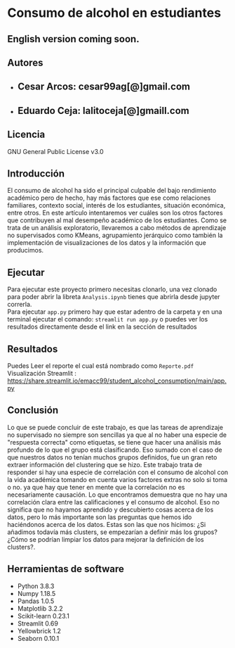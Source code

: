 # Consumo de alcohol en estudiantes
## English version coming soon.
## Autores
* ## Cesar Arcos: cesar99ag[@]gmail.com
* ## Eduardo Ceja: lalitoceja[@]gmaill.com
## Licencia
GNU General Public License v3.0
## Introducción
El consumo de alcohol ha sido el principal culpable del bajo rendimiento académico pero de hecho, hay más factores que ese  como relaciones familiares, contexto social, interés de los estudiantes, situación económica, entre otros. En este artículo intentaremos ver cuáles son los otros factores que contribuyen al mal desempeño académico de los estudiantes. Como se trata de un análisis exploratorio, llevaremos a cabo métodos de aprendizaje no supervisados como KMeans, agrupamiento jerárquico como también la implementación de visualizaciones de los datos y la información que producimos.
## Ejecutar
Para ejecutar este proyecto primero necesitas clonarlo, una vez clonado para poder abrir la libreta `Analysis.ipynb` tienes que abrirla desde jupyter correrla. <br>
Para ejecutar `app.py` primero hay que estar adentro de la carpeta y en una terminal ejecutar el comando: `streamlit run app.py` o puedes ver los resultados directamente desde el link en la sección de resultados
## Resultados
Puedes Leer el reporte el cual está nombrado como `Reporte.pdf` <br>
Visualización Streamlit : https://share.streamlit.io/emacc99/student_alcohol_consumption/main/app.py
## Conclusión
Lo que se puede concluir de este trabajo, es que las tareas de aprendizaje no supervisado no siempre son sencillas ya que al no haber una especie de "respuesta correcta" como etiquetas, se tiene que hacer una análisis más profundo de lo que el grupo está clasificando. Eso sumado con el caso de que nuestros datos no tenían muchos grupos definidos, fue un gran reto extraer información del clustering que se hizo. Este trabajo trata de responder si hay una especie de correlación con el consumo de alcohol con la vida académica tomando en cuenta varios factores extras no solo si toma o no. ya que hay que tener en mente que la correlación no es necesariamente causación. Lo que encontramos demuestra que no hay una correlación clara entre las calificaciones y el consumo de alcohol. Eso no significa que no hayamos aprendido y descubierto cosas acerca de los datos, pero lo más importante son las preguntas que hemos ido haciéndonos acerca de los datos. Estas son las que nos hicimos: ¿Si añadimos todavía más clusters, se empezarían a definir más los grupos? ¿Cómo se podrían limpiar los datos para mejorar la definición de los clusters?. 
## Herramientas de software
- Python 3.8.3
- Numpy 1.18.5
- Pandas 1.0.5
- Matplotlib 3.2.2
- Scikit-learn 0.23.1
- Streamlit 0.69
- Yellowbrick 1.2
- Seaborn 0.10.1



